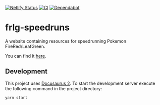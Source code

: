 [![Netlify Status](https://api.netlify.com/api/v1/badges/44f231c7-097c-41fe-80f5-be45c9913da0/deploy-status)](https://app.netlify.com/sites/frlg-speedruns/deploys)
[![CI](https://github.com/efoerster/frlg-speedruns/workflows/CI/badge.svg)](https://github.com/efoerster/frlg-speedruns/actions)
[![Dependabot](https://api.dependabot.com/badges/status?host=github&repo=efoerster/frlg-speedruns)](https://dependabot.com)

# frlg-speedruns

A website containing resources for speedrunning Pokemon FireRed/LeafGreen.

You can find it [here](https://frlg-speedruns.netlify.app/).

## Development

This project uses [Docusaurus 2](https://v2.docusaurus.io/). To start the development server execute the following command in the project directory:

```console
yarn start
```
